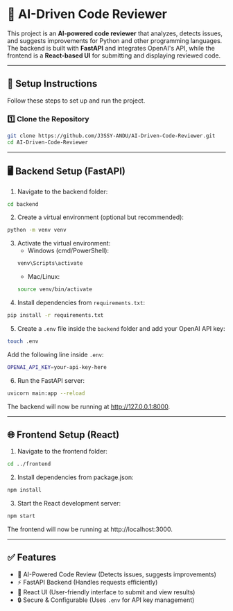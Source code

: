# 🚀 AI-Driven Code Reviewer

This project is an **AI-powered code reviewer** that analyzes, detects issues, and suggests improvements for Python and other programming languages. The backend is built with **FastAPI** and integrates OpenAI's API, while the frontend is a **React-based UI** for submitting and displaying reviewed code.

---

## **🔧 Setup Instructions**
Follow these steps to set up and run the project.

### **1️⃣ Clone the Repository**
```sh
git clone https://github.com/J3SSY-ANDU/AI-Driven-Code-Reviewer.git
cd AI-Driven-Code-Reviewer
```

---

## 🖥 Backend Setup (FastAPI)
1. Navigate to the backend folder:
```sh
cd backend
```
2. Create a virtual environment (optional but recommended):
```sh
python -m venv venv
```
3. Activate the virtual environment:
   - Windows (cmd/PowerShell):
   ```sh
   venv\Scripts\activate
    ```
   - Mac/Linux:
   ```sh
   source venv/bin/activate
    ```
4. Install dependencies from `requirements.txt`:
```sh
pip install -r requirements.txt
```
5. Create a `.env` file inside the `backend` folder and add your OpenAI API key:
```sh
touch .env
```
Add the following line inside `.env`:
```sh
OPENAI_API_KEY=your-api-key-here
```
6. Run the FastAPI server:
```sh
uvicorn main:app --reload
```
The backend will now be running at http://127.0.0.1:8000.

---

## 🌐 Frontend Setup (React)
1. Navigate to the frontend folder:
```sh
cd ../frontend
```
2. Install dependencies from package.json:
```sh
npm install
```
3. Start the React development server:
```sh
npm start
```
The frontend will now be running at http://localhost:3000.

---

## ✅ Features
- 🧠 AI-Powered Code Review (Detects issues, suggests improvements)
- ⚡ FastAPI Backend (Handles requests efficiently)
- 🎨 React UI (User-friendly interface to submit and view results)
- 🔒 Secure & Configurable (Uses `.env` for API key management)



